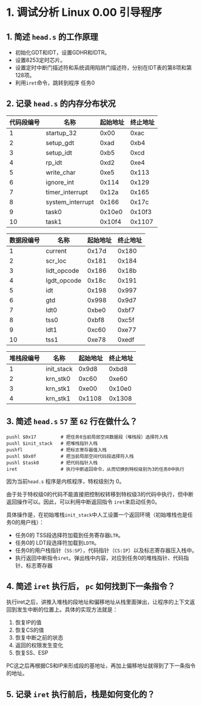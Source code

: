 
# 1. 调试分析 Linux 0.00 引导程序

## 1. 简述 `head.s` 的工作原理

 - 初始化GDT和IDT，设置GDHR和IDTR。
- 设置8253定时芯片。
- 设置定时中断门描述符和系统调用陷阱门描述符，分别在IDT表的第8项和第128项。
- 利用`iret`命令，跳转到程序 任务0

## 2. 记录 `head.s` 的内存分布状况

| 代码段编号 | 名称               | 起始地址   | 终止地址   |
| ----- | ---------------- | ------ | ------ |
| 1     | startup_32       | 0x00   | 0xac   |
| 2     | setup_gdt        | 0xad   | 0xb4   |
| 3     | setup_idt        | 0xb5   | 0xcd   |
| 4     | rp_idt           | 0xd2   | 0xe4   |
| 5     | write_char       | 0xe5   | 0x113  |
| 6     | ignore_int       | 0x114  | 0x129  |
| 7     | timer_interrupt  | 0x12a  | 0x165  |
| 8     | system_interrupt | 0x166  | 0x17c  |
| 9     | task0            | 0x10e0 | 0x10f3 |
| 10    | task1            | 0x10f4 | 0x1107 |

| 数据段编号 | 名称          | 起始地址  | 终止地址  |
| ----- | ----------- | ----- | ----- |
| 1     | current     | 0x17d | 0x180 |
| 2     | scr_loc     | 0x181 | 0x184 |
| 3     | lidt_opcode | 0x186 | 0x18b |
| 4     | lgdt_opcode | 0x18c | 0x191 |
| 5     | idt         | 0x198 | 0x997 |
| 6     | gtd         | 0x998 | 0x9d7 |
| 7     | ldt0        | 0xbe0 | 0xbf7 |
| 8     | tss0        | 0xbf8 | 0xc5f |
| 9     | ldt1        | 0xc60 | 0xe77 |
| 10    | tss1        | 0xe78 | 0xedf |

| 堆栈段编号 | 名称         | 起始地址   | 终止地址   |
| ----- | ---------- | ------ | ------ |
| 1     | init_stack | 0x9d8  | 0xbd8  |
| 2     | krn_stk0   | 0xc60  | 0xe60  |
| 3     | krn_stk1   | 0xe00  | 0x10e0 |
| 4     | krn_stk1   | 0x1108 | 0x1308 |

## 3. 简述 `head.s` `57` 至 `62` 行在做什么？

```assembly
pushl $0x17			# 把任务0当前局部空间数据段（堆栈段）选择符入栈
pushl $init_stack 	# 把堆栈指针入栈
pushfl 				# 把标志寄存器值入栈
pushl $0x0f 		# 把当前局部空间代码段选择符入栈
pushl $task0 		# 把代码指针入栈
iret 				# 执行中断返回命令，从而切换到特权级别为3的任务0中执行

```

因为当前`head.s` 程序是内核程序，特权级别为 0。

由于处于特权级0的代码不能直接把控制权转移到特权级3的代码中执行，但中断返回操作可以。因此，可以利用中断返回指令 `iret`来启动任务0。

具体操作是，在初始堆栈`init_stack`中人工设置一个返回环境（初始堆栈也是任务0的用户栈）：

- 任务0的 TSS段选择符加载到任务寄存器`LTR`。
- 任务0的 LDT段选择符加载到`LDTR`。
- 任务0的用户栈指针（`SS:SP`），代码指针（`CS:IP`）以及标志寄存器压入栈中。
- 执行返回中断指令`iret`。弹出栈中内容，对应到任务0的堆栈指针、代码指针、标志寄存器

##  4. 简述 `iret` 执行后， `pc` 如何找到下一条指令？

执行iret之后，讲推入堆栈的段地址和偏移地址从栈里面弹出，让程序的上下文返回到发生中断的位置上。具体的实现方法就是：

1. 恢复IP的值
2. 恢复CS的值
3. 恢复中断之前的状态
4. 返回的权限发生变化
5. 恢复SS、ESP

PC这之后再根据CS和IP来形成段的基地址，再加上偏移地址就得到了下一条指令的地址。

## 5. 记录 `iret` 执行前后，栈是如何变化的？



